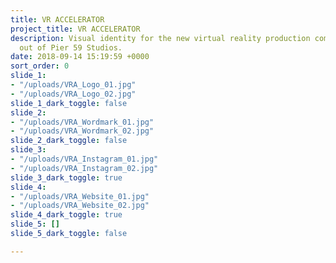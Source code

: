 ```yaml
---
title: VR ACCELERATOR
project_title: VR ACCELERATOR
description: Visual identity for the new virtual reality production company based
  out of Pier 59 Studios.
date: 2018-09-14 15:19:59 +0000
sort_order: 0
slide_1:
- "/uploads/VRA_Logo_01.jpg"
- "/uploads/VRA_Logo_02.jpg"
slide_1_dark_toggle: false
slide_2:
- "/uploads/VRA_Wordmark_01.jpg"
- "/uploads/VRA_Wordmark_02.jpg"
slide_2_dark_toggle: false
slide_3:
- "/uploads/VRA_Instagram_01.jpg"
- "/uploads/VRA_Instagram_02.jpg"
slide_3_dark_toggle: true
slide_4:
- "/uploads/VRA_Website_01.jpg"
- "/uploads/VRA_Website_02.jpg"
slide_4_dark_toggle: true
slide_5: []
slide_5_dark_toggle: false

---
```

